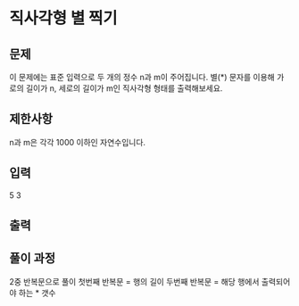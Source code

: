 # 직사각형 별 찍기
## 문제
 이 문제에는 표준 입력으로 두 개의 정수 n과 m이 주어집니다. 별(*) 문자를 이용해 가로의 길이가 n, 세로의 길이가 m인 직사각형 형태를 출력해보세요.
 
## 제한사항
n과 m은 각각 1000 이하인 자연수입니다.

## 입력
5 3

## 출력


## 풀이 과정
2중 반복문으로 풀이
첫번째 반복문 = 행의 길이
두번째 반복문 = 해당 행에서 출력되어야 하는 * 갯수
